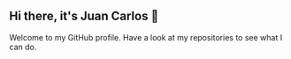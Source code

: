 ## Hi there, it's Juan Carlos 👋

Welcome to my GitHub profile. Have a look at my repositories to see what I can do. 
